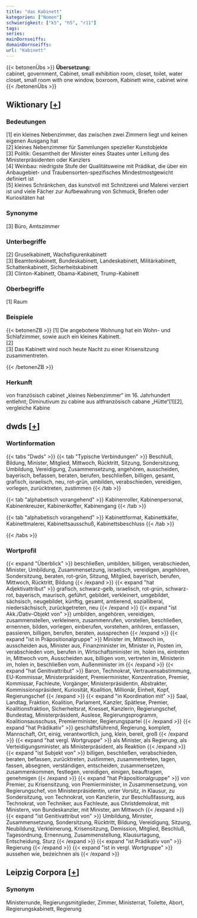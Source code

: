 ```yaml
---
title: "das Kabinett"
kategorien: ["Nomen"]
schwierigkeit: ["k5", "h5", "r11"]
tags:
series:
mainDornseiffs:
domainDornseiffs:
url: "Kabinett"
---
```


{{< betonenÜbs >}}
**Übersetzung:**  
cabinet, government, Cabinet, small exhibition room, closet, toilet, water closet, small room with one window, boxroom, Kabinett wine, cabinet wine  
{{< /betonenÜbs >}}

## Wiktionary [[+](https://de.wiktionary.org/wiki/Kabinett)]

### Bedeutungen
[1] ein kleines Nebenzimmer, das zwischen zwei Zimmern liegt und keinen eigenen Ausgang hat  
[2] kleines Nebenzimmer für Sammlungen spezieller Kunstobjekte  
[3] Politik: Gesamtheit der Minister eines Staates unter Leitung des Ministerpräsidenten oder Kanzlers  
[4] Weinbau: niedrigste Stufe der Qualitätsweine mit Prädikat, die über ein Anbaugebiet- und Traubensorten-spezifisches Mindestmostgewicht definiert ist  
[5] kleines Schränkchen, das kunstvoll mit Schnitzerei und Malerei verziert ist und viele Fächer zur Aufbewahrung von Schmuck, Briefen oder Kuriositäten hat  

### Synonyme
[3] Büro, Amtszimmer  

### Unterbegriffe
[2] Gruselkabinett, Wachsfigurenkabinett  
[3] Beamtenkabinett, Bundeskabinett, Landeskabinett, Militärkabinett, Schattenkabinett, Sicherheitskabinett  
[3] Clinton-Kabinett, Obama-Kabinett, Trump-Kabinett  

### Oberbegriffe
[1] Raum  

### Beispiele
{{< betonenZB >}}
[1] Die angebotene Wohnung hat ein Wohn- und Schlafzimmer, sowie auch ein kleines Kabinett.  
[2]  
[3] Das Kabinett wird noch heute Nacht zu einer Krisensitzung zusammentreten.  

{{< /betonenZB >}}
### Herkunft
von französisch cabinet „kleines Nebenzimmer“ im 16. Jahrhundert entlehnt; Diminutivum zu cabine aus altfranzösisch cabane „Hütte“[1][2], vergleiche Kabine  



## dwds [[+](https://www.dwds.de/wb/Kabinett)]

### Wortinformation
{{< tabs "Dwds" >}}
{{< tab "Typische Verbindungen" >}}
Beschluß, Bildung, Minister, Mitglied, Mittwoch, Rücktritt, Sitzung, Sondersitzung, Umbildung, Vereidigung, Zusammensetzung, angehören, ausscheiden, bayerisch, befassen, beraten, berufen, beschließen, billigen, gesamt, grafisch, israelisch, neu, rot-grün, umbilden, verabschieden, vereidigen, vorlegen, zurücktreten, zustimmen
{{< /tab >}}

{{< tab "alphabetisch vorangehend" >}}
Kabinenroller, Kabinenpersonal, Kabinenkreuzer, Kabinenkoffer, Kabinengang
{{< /tab >}}

{{< tab "alphabetisch vorangehend" >}}
Kabinettformat, Kabinettkäfer, Kabinettmalerei, Kabinettsausschuß, Kabinettsbeschluss
{{< /tab >}}

{{< /tabs >}}

### Wortprofil
{{< expand "Überblick" >}} beschließen, umbilden, billigen, verabschieden, Minister, Umbildung, Zusammensetzung, israelisch, vereidigen, angehören, Sondersitzung, beraten, rot-grün, Sitzung, Mitglied, bayerisch, berufen, Mittwoch, Rücktritt, Bildung {{< /expand >}}
{{< expand "hat Adjektivattribut" >}} grafisch, schwarz-gelb, israelisch, rot-grün, schwarz-rot, bayerisch, maurisch, geführt, gebildet, verkleinert, umgebildet, sächsisch, neugebildet, künftig, gesamt, amtierend, sozialliberal, niedersächsisch, zurückgetreten, neu {{< /expand >}}
{{< expand "ist Akk./Dativ-Objekt von" >}} umbilden, angehören, vereidigen, zusammenstellen, verkleinern, zusammenrufen, vorstellen, beschließen, ernennen, bilden, vorlegen, einberufen, vorstehen, anhören, entlassen, passieren, billigen, berufen, beraten, aussprechen {{< /expand >}}
{{< expand "ist in Präpositionalgruppe" >}} Minister im, Mittwoch im, ausscheiden aus, Minister aus, Finanzminister im, Minister in, Posten im, verabschieden vom, berufen in, Wirtschaftsminister im, holen ins, eintreten in, Mittwoch vom, Ausscheiden aus, billigen vom, vertreten im, Ministerin im, holen in, beschließen vom, Außenminister im {{< /expand >}}
{{< expand "hat Genitivattribut" >}} Baron, Technokrat, Vertrauensabstimmung, EU-Kommissar, Ministerpräsident, Premierminister, Konzentration, Premier, Kommissar, Fachleute, Vorgänger, Ministerpräsidentin, Abstrakter, Kommissionspräsident, Kuriosität, Koalition, Millionär, Einheit, Kopf, Regierungschef {{< /expand >}}
{{< expand "in Koordination mit" >}} Saal, Landtag, Fraktion, Koalition, Parlament, Kanzler, Spätlese, Premier, Koalitionsfraktion, Sicherheitsrat, Knesset, Kanzlerin, Regierungschef, Bundestag, Ministerpräsident, Auslese, Regierungsprogramm, Koalitionsausschuss, Premierminister, Regierungspartei {{< /expand >}}
{{< expand "hat Prädikativ" >}} geschäftsführend, Regierung, komplett, Mannschaft, Ort, einig, verantwortlich, jung, klein, bereit, groß {{< /expand >}}
{{< expand "hat vergl. Wortgruppe" >}} als Minister, als Regierung, als Verteidigungsminister, als Ministerpräsident, als Reaktion {{< /expand >}}
{{< expand "ist Subjekt von" >}} billigen, beschließen, verabschieden, beraten, befassen, zurücktreten, zustimmen, zusammentreten, tagen, fassen, absegnen, verständigen, entscheiden, zusammensetzen, zusammenkommen, festlegen, vereidigen, einigen, beauftragen, genehmigen {{< /expand >}}
{{< expand "hat Präpositionalgruppe" >}} von Premier, zu Krisensitzung, von Premierminister, in Zusammensetzung, von Regierungschef, von Ministerpräsidentin, unter Vorsitz, in Klausur, zu Sondersitzung, von Technokrat, von Kanzlerin, zur Beschlußfassung, aus Technokrat, von Techniker, aus Fachleute, aus Christdemokrat, mit Ministern, von Bundeskanzler, mit Minister, am Mittwoch {{< /expand >}}
{{< expand "ist Genitivattribut von" >}} Umbildung, Minister, Zusammensetzung, Sondersitzung, Rücktritt, Bildung, Vereidigung, Sitzung, Neubildung, Verkleinerung, Krisensitzung, Demission, Mitglied, Beschluß, Tagesordnung, Ernennung, Zusammenstellung, Klausurtagung, Entscheidung, Sturz {{< /expand >}}
{{< expand "ist Prädikativ von" >}} Regierung {{< /expand >}}
{{< expand "ist in vergl. Wortgruppe" >}} aussehen wie, bezeichnen als {{< /expand >}}

## Leipzig Corpora [[+](https://corpora.uni-leipzig.de/en/res?word=Kabinett&corpusId=deu_newscrawl-public_2018)]


### Synonym
Ministerrunde, Regierungsmitglieder, Zimmer, Ministerrat, Toilette, Abort, Regierungskabinett, Regierung

